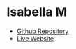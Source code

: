 # Isabella M

- [Github Repository](https://github.com/esaiiisayy/I.M.-Final-Project)
- [Live Website](https://esaiiisayy.github.io/I.M.-Final-Project/)
